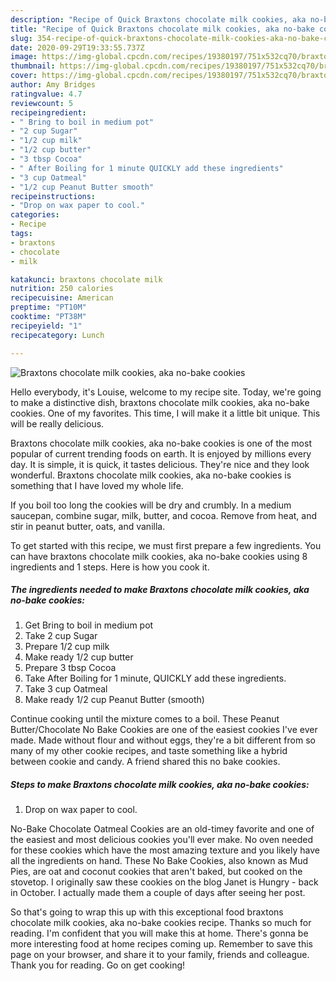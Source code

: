 ```yaml
---
description: "Recipe of Quick Braxtons chocolate milk cookies, aka no-bake cookies"
title: "Recipe of Quick Braxtons chocolate milk cookies, aka no-bake cookies"
slug: 354-recipe-of-quick-braxtons-chocolate-milk-cookies-aka-no-bake-cookies
date: 2020-09-29T19:33:55.737Z
image: https://img-global.cpcdn.com/recipes/19380197/751x532cq70/braxtons-chocolate-milk-cookies-aka-no-bake-cookies-recipe-main-photo.jpg
thumbnail: https://img-global.cpcdn.com/recipes/19380197/751x532cq70/braxtons-chocolate-milk-cookies-aka-no-bake-cookies-recipe-main-photo.jpg
cover: https://img-global.cpcdn.com/recipes/19380197/751x532cq70/braxtons-chocolate-milk-cookies-aka-no-bake-cookies-recipe-main-photo.jpg
author: Amy Bridges
ratingvalue: 4.7
reviewcount: 5
recipeingredient:
- " Bring to boil in medium pot"
- "2 cup Sugar"
- "1/2 cup milk"
- "1/2 cup butter"
- "3 tbsp Cocoa"
- " After Boiling for 1 minute QUICKLY add these ingredients"
- "3 cup Oatmeal"
- "1/2 cup Peanut Butter smooth"
recipeinstructions:
- "Drop on wax paper to cool."
categories:
- Recipe
tags:
- braxtons
- chocolate
- milk

katakunci: braxtons chocolate milk 
nutrition: 250 calories
recipecuisine: American
preptime: "PT10M"
cooktime: "PT38M"
recipeyield: "1"
recipecategory: Lunch

---
```



![Braxtons chocolate milk cookies, aka no-bake cookies](https://img-global.cpcdn.com/recipes/19380197/751x532cq70/braxtons-chocolate-milk-cookies-aka-no-bake-cookies-recipe-main-photo.jpg)

Hello everybody, it's Louise, welcome to my recipe site. Today, we're going to make a distinctive dish, braxtons chocolate milk cookies, aka no-bake cookies. One of my favorites. This time, I will make it a little bit unique. This will be really delicious.

Braxtons chocolate milk cookies, aka no-bake cookies is one of the most popular of current trending foods on earth. It is enjoyed by millions every day. It is simple, it is quick, it tastes delicious. They're nice and they look wonderful. Braxtons chocolate milk cookies, aka no-bake cookies is something that I have loved my whole life.

If you boil too long the cookies will be dry and crumbly. In a medium saucepan, combine sugar, milk, butter, and cocoa. Remove from heat, and stir in peanut butter, oats, and vanilla.


To get started with this recipe, we must first prepare a few ingredients. You can have braxtons chocolate milk cookies, aka no-bake cookies using 8 ingredients and 1 steps. Here is how you cook it.

<!--inarticleads1-->

##### The ingredients needed to make Braxtons chocolate milk cookies, aka no-bake cookies:

1. Get  Bring to boil in medium pot
1. Take 2 cup Sugar
1. Prepare 1/2 cup milk
1. Make ready 1/2 cup butter
1. Prepare 3 tbsp Cocoa
1. Take  After Boiling for 1 minute, QUICKLY add these ingredients.
1. Take 3 cup Oatmeal
1. Make ready 1/2 cup Peanut Butter (smooth)


Continue cooking until the mixture comes to a boil. These Peanut Butter/Chocolate No Bake Cookies are one of the easiest cookies I&#39;ve ever made. Made without flour and without eggs, they&#39;re a bit different from so many of my other cookie recipes, and taste something like a hybrid between cookie and candy. A friend shared this no bake cookies. 

<!--inarticleads2-->

##### Steps to make Braxtons chocolate milk cookies, aka no-bake cookies:

1. Drop on wax paper to cool.


No-Bake Chocolate Oatmeal Cookies are an old-timey favorite and one of the easiest and most delicious cookies you&#39;ll ever make. No oven needed for these cookies which have the most amazing texture and you likely have all the ingredients on hand. These No Bake Cookies, also known as Mud Pies, are oat and coconut cookies that aren&#39;t baked, but cooked on the stovetop. I originally saw these cookies on the blog Janet is Hungry - back in October. I actually made them a couple of days after seeing her post. 

So that's going to wrap this up with this exceptional food braxtons chocolate milk cookies, aka no-bake cookies recipe. Thanks so much for reading. I'm confident that you will make this at home. There's gonna be more interesting food at home recipes coming up. Remember to save this page on your browser, and share it to your family, friends and colleague. Thank you for reading. Go on get cooking!
